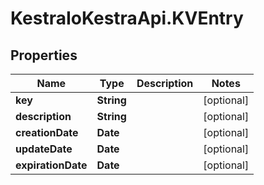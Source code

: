 # KestraIoKestraApi.KVEntry

## Properties

Name | Type | Description | Notes
------------ | ------------- | ------------- | -------------
**key** | **String** |  | [optional] 
**description** | **String** |  | [optional] 
**creationDate** | **Date** |  | [optional] 
**updateDate** | **Date** |  | [optional] 
**expirationDate** | **Date** |  | [optional] 


